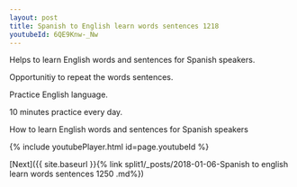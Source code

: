 ```yaml
---
layout: post
title: Spanish to English learn words sentences 1218 
youtubeId: 6QE9Knw-_Nw
---
```

 
 
Helps to learn English words and sentences for Spanish speakers.

Opportunitiy to repeat the words sentences. 

Practice English language. 
 
10 minutes practice every day. 
 
How to learn English words and sentences for Spanish speakers 
 
{% include youtubePlayer.html id=page.youtubeId %}
 
 
[Next]({{ site.baseurl }}{% link  split1/_posts/2018-01-06-Spanish to english learn words sentences 1250 .md%})
 
